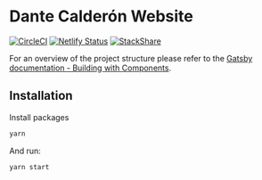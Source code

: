 # Dante Calderón Website
[![CircleCI](https://circleci.com/gh/dantehemerson/dantecalderon.com.svg?style=svg)](https://circleci.com/gh/dantehemerson/dantecalderon.com)
[![Netlify Status](https://api.netlify.com/api/v1/badges/2b2a92f6-3281-47c5-b2bb-252235f364f5/deploy-status)](https://app.netlify.com/sites/dantecalderon/deploys)
[![StackShare](http://img.shields.io/badge/tech-stack-0690fa.svg?style=flat)](https://stackshare.io/dantehemerson/dantecalderon-com)

For an overview of the project structure please refer to the [Gatsby documentation - Building with Components](https://www.gatsbyjs.org/docs/building-with-components/).

## Installation

Install packages
```sh
yarn
```

And run:
```sh
yarn start
```
